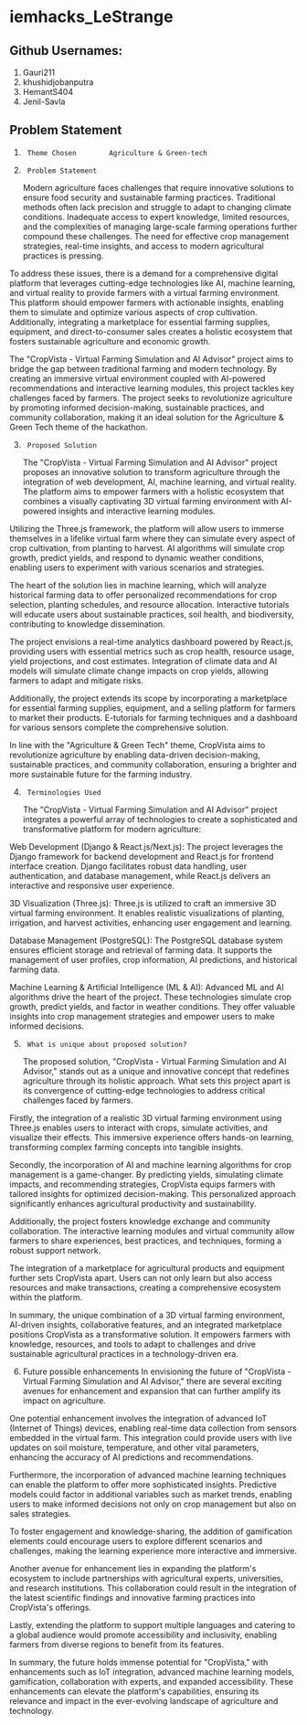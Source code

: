 # iemhacks_LeStrange


## Github Usernames:

1. Gauri211
2. khushidjobanputra
3. HemantS404
4. Jenil-Savla

## Problem Statement


1.		Theme Chosen		Agriculture & Green-tech
2.		Problem Statement
	Modern agriculture faces challenges that require innovative solutions to ensure food security and sustainable farming practices. Traditional methods often lack precision and struggle to adapt to changing climate conditions. Inadequate access to expert knowledge, limited resources, and the complexities of managing large-scale farming operations further compound these challenges. The need for effective crop management strategies, real-time insights, and access to modern agricultural practices is pressing.

To address these issues, there is a demand for a comprehensive digital platform that leverages cutting-edge technologies like AI, machine learning, and virtual reality to provide farmers with a virtual farming environment. This platform should empower farmers with actionable insights, enabling them to simulate and optimize various aspects of crop cultivation. Additionally, integrating a marketplace for essential farming supplies, equipment, and direct-to-consumer sales creates a holistic ecosystem that fosters sustainable agriculture and economic growth.

The "CropVista - Virtual Farming Simulation and AI Advisor" project aims to bridge the gap between traditional farming and modern technology. By creating an immersive virtual environment coupled with AI-powered recommendations and interactive learning modules, this project tackles key challenges faced by farmers. The project seeks to revolutionize agriculture by promoting informed decision-making, sustainable practices, and community collaboration, making it an ideal solution for the Agriculture & Green Tech theme of the hackathon.


3.		Proposed Solution 
	The "CropVista - Virtual Farming Simulation and AI Advisor" project proposes an innovative solution to transform agriculture through the integration of web development, AI, machine learning, and virtual reality. The platform aims to empower farmers with a holistic ecosystem that combines a visually captivating 3D virtual farming environment with AI-powered insights and interactive learning modules.

Utilizing the Three.js framework, the platform will allow users to immerse themselves in a lifelike virtual farm where they can simulate every aspect of crop cultivation, from planting to harvest. AI algorithms will simulate crop growth, predict yields, and respond to dynamic weather conditions, enabling users to experiment with various scenarios and strategies.

The heart of the solution lies in machine learning, which will analyze historical farming data to offer personalized recommendations for crop selection, planting schedules, and resource allocation. Interactive tutorials will educate users about sustainable practices, soil health, and biodiversity, contributing to knowledge dissemination.

The project envisions a real-time analytics dashboard powered by React.js, providing users with essential metrics such as crop health, resource usage, yield projections, and cost estimates. Integration of climate data and AI models will simulate climate change impacts on crop yields, allowing farmers to adapt and mitigate risks.

Additionally, the project extends its scope by incorporating a marketplace for essential farming supplies, equipment, and a selling platform for farmers to market their products. E-tutorials for farming techniques and a dashboard for various sensors complete the comprehensive solution.

In line with the "Agriculture & Green Tech" theme, CropVista aims to revolutionize agriculture by enabling data-driven decision-making, sustainable practices, and community collaboration, ensuring a brighter and more sustainable future for the farming industry.


4.		Terminologies Used
	The "CropVista - Virtual Farming Simulation and AI Advisor" project integrates a powerful array of technologies to create a sophisticated and transformative platform for modern agriculture:

 Web Development (Django & React.js/Next.js): The project leverages the Django framework for backend development and React.js for frontend interface creation. Django facilitates robust data handling, user authentication, and database management, while React.js delivers an interactive and responsive user experience.

 3D Visualization (Three.js): Three.js is utilized to craft an immersive 3D virtual farming environment. It enables realistic visualizations of planting, irrigation, and harvest activities, enhancing user engagement and learning.

 Database Management (PostgreSQL): The PostgreSQL database system ensures efficient storage and retrieval of farming data. It supports the management of user profiles, crop information, AI predictions, and historical farming data.

 Machine Learning & Artificial Intelligence (ML & AI): Advanced ML and AI algorithms drive the heart of the project. These technologies simulate crop growth, predict yields, and factor in weather conditions. They offer valuable insights into crop management strategies and empower users to make informed decisions.

5.		What is unique about proposed solution?
	The proposed solution, "CropVista - Virtual Farming Simulation and AI Advisor," stands out as a unique and innovative concept that redefines agriculture through its holistic approach. What sets this project apart is its convergence of cutting-edge technologies to address critical challenges faced by farmers.

Firstly, the integration of a realistic 3D virtual farming environment using Three.js enables users to interact with crops, simulate activities, and visualize their effects. This immersive experience offers hands-on learning, transforming complex farming concepts into tangible insights.

Secondly, the incorporation of AI and machine learning algorithms for crop management is a game-changer. By predicting yields, simulating climate impacts, and recommending strategies, CropVista equips farmers with tailored insights for optimized decision-making. This personalized approach significantly enhances agricultural productivity and sustainability.

Additionally, the project fosters knowledge exchange and community collaboration. The interactive learning modules and virtual community allow farmers to share experiences, best practices, and techniques, forming a robust support network.

The integration of a marketplace for agricultural products and equipment further sets CropVista apart. Users can not only learn but also access resources and make transactions, creating a comprehensive ecosystem within the platform.

In summary, the unique combination of a 3D virtual farming environment, AI-driven insights, collaborative features, and an integrated marketplace positions CropVista as a transformative solution. It empowers farmers with knowledge, resources, and tools to adapt to challenges and drive sustainable agricultural practices in a technology-driven era.


6.	Future possible enhancements
	In envisioning the future of "CropVista - Virtual Farming Simulation and AI Advisor," there are several exciting avenues for enhancement and expansion that can further amplify its impact on agriculture. 

One potential enhancement involves the integration of advanced IoT (Internet of Things) devices, enabling real-time data collection from sensors embedded in the virtual farm. This integration could provide users with live updates on soil moisture, temperature, and other vital parameters, enhancing the accuracy of AI predictions and recommendations.

Furthermore, the incorporation of advanced machine learning techniques can enable the platform to offer more sophisticated insights. Predictive models could factor in additional variables such as market trends, enabling users to make informed decisions not only on crop management but also on sales strategies.

To foster engagement and knowledge-sharing, the addition of gamification elements could encourage users to explore different scenarios and challenges, making the learning experience more interactive and immersive.

Another avenue for enhancement lies in expanding the platform's ecosystem to include partnerships with agricultural experts, universities, and research institutions. This collaboration could result in the integration of the latest scientific findings and innovative farming practices into CropVista's offerings.

Lastly, extending the platform to support multiple languages and catering to a global audience would promote accessibility and inclusivity, enabling farmers from diverse regions to benefit from its features.

In summary, the future holds immense potential for "CropVista," with enhancements such as IoT integration, advanced machine learning models, gamification, collaboration with experts, and expanded accessibility. These enhancements can elevate the platform's capabilities, ensuring its relevance and impact in the ever-evolving landscape of agriculture and technology.

